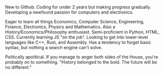 New to Github. Coding for under 2 years but making progress gradually. Developing a newfound passion for computers and electronics.

Eager to learn all things Economics, Computer Science, Engineering, Finance, Electronics, Physics and Mathematics. Also a History/Economics/Philosophy enthusiast.
Semi-proficient in Python, HTML, CSS. Currently learning JS "on the job". Looking to get into lower-level languages like C++, Rust, and Assembly.
Has a tendency to forget basic syntax, but nothing a search engine can't solve.

Politically apolitical. If you manage to anger both sides of the House, you're probably on to something.
"History belonged to the bold. The future will be no different."
